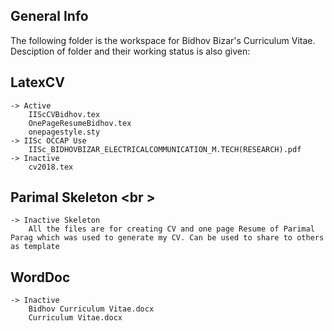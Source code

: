 ## General Info
The following folder is the workspace for Bidhov Bizar's Curriculum Vitae.
Desciption of folder and their working status is also given:

## LatexCV	
    -> Active
		IIScCVBidhov.tex
		OnePageResumeBidhov.tex
		onepagestyle.sty
    -> IISc OCCAP Use
    	IISc_BIDHOVBIZAR_ELECTRICALCOMMUNICATION_M.TECH(RESEARCH).pdf
    -> Inactive
    	cv2018.tex
## Parimal Skeleton <br \>
    -> Inactive Skeleton 
		All the files are for creating CV and one page Resume of Parimal Parag which was used to generate my CV. Can be used to share to others as template

## WordDoc
    -> Inactive
    	Bidhov Curriculum Vitae.docx
    	Curriculum Vitae.docx
